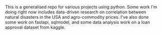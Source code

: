 This is a generalised repo for various projects using python. Some work I'm doing right now includes data-driven research on correlation between natural disasters in the USA and agro-commodity prices. I've also done some work on fastapi, sqlmodel, and some data analysis work on a loan approval dataset from kaggle.
